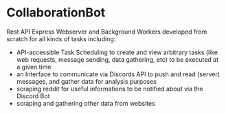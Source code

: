 # CollaborationBot
Rest API Express Webserver and Background Workers developed from scratch for all kinds of tasks including:
- API-accessible Task Scheduling to create and view arbitrary tasks (like web requests, message sending, data gathering, etc) to be executed at a given time
- an Interface to communicate via Discords API to push and read (server) messages, and gather data for analysis purposes
- scraping reddit for useful informations to be notified about via the Discord Bot
- scraping and gathering other data from websites
